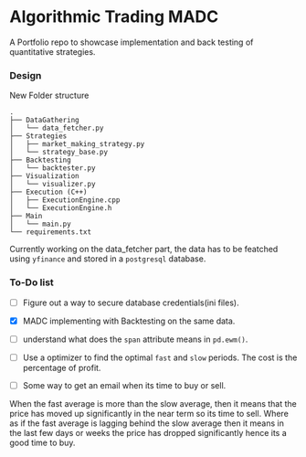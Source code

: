 # Algorithmic Trading MADC
A Portfolio repo to showcase implementation and back testing of quantitative strategies.

### Design
New Folder structure
```
.
├── DataGathering
│   └── data_fetcher.py
├── Strategies
│   ├── market_making_strategy.py
│   └── strategy_base.py
├── Backtesting
│   └── backtester.py
├── Visualization
│   └── visualizer.py
├── Execution (C++)
│   ├── ExecutionEngine.cpp
│   └── ExecutionEngine.h
├── Main
│   └── main.py
└── requirements.txt
```
Currently working on the data_fetcher part, the data has to be featched using
`yfinance` and stored in a `postgresql` database.

<!--### Resourses
 1. [Link](https://medium.com/codex/algorithmic-trading-with-macd-in-python-1c2769a6ad1b) to Blog article for implementing the MADC algorithm based on exponential averages.-->


### To-Do list
- [ ] Figure out a way to secure database credentials(ini files).
- [x] MADC implementing with Backtesting on the same data.
- [ ] understand what does the `span` attribute means in `pd.ewm()`.
- [ ] Use a optimizer to find the optimal `fast` and `slow` periods. The cost is the percentage of profit.
- [ ] Some way to get an email when its time to buy or sell.


When the fast average is more than the slow average, then it means that the price has moved up significantly in the near term so its time to sell. Where as if the fast average is lagging behind the slow average then it means in the last few days or weeks the price has dropped significantly hence its a good time to buy.


